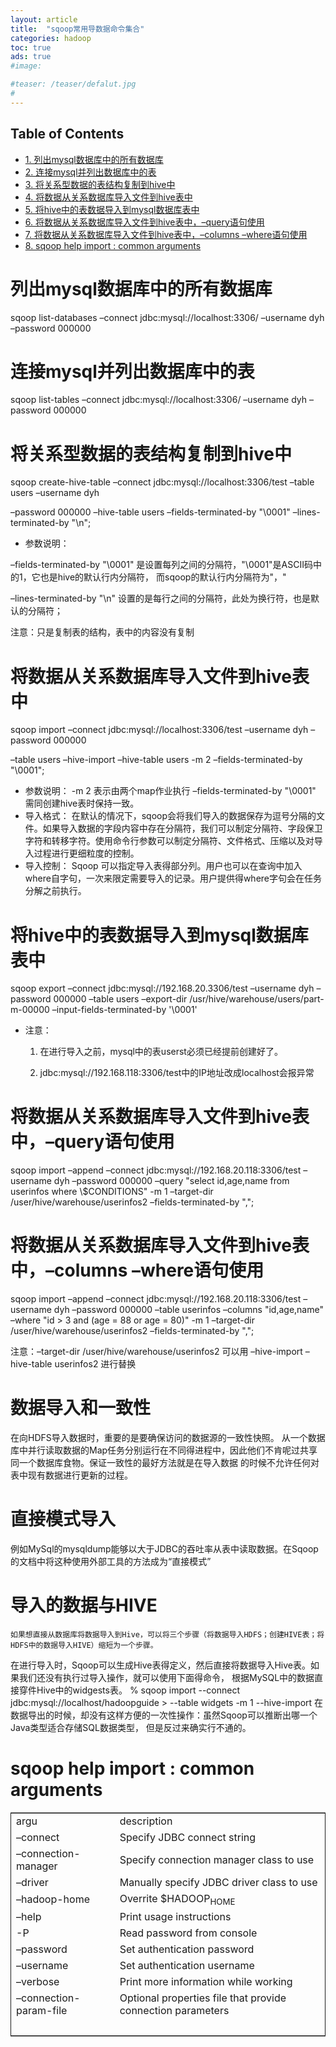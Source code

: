 ```yaml
---
layout: article
title:  "sqoop常用导数据命令集合"
categories: hadoop
toc: true
ads: true
#image:

#teaser: /teaser/defalut.jpg
#
---
```

<div id="table-of-contents">
<h2>Table of Contents</h2>
<div id="text-table-of-contents">
<ul>
<li><a href="#orgheadline1">1. 列出mysql数据库中的所有数据库</a></li>
<li><a href="#orgheadline2">2. 连接mysql并列出数据库中的表</a></li>
<li><a href="#orgheadline3">3. 将关系型数据的表结构复制到hive中</a></li>
<li><a href="#orgheadline4">4. 将数据从关系数据库导入文件到hive表中</a></li>
<li><a href="#orgheadline5">5. 将hive中的表数据导入到mysql数据库表中</a></li>
<li><a href="#orgheadline6">6. 将数据从关系数据库导入文件到hive表中，&#x2013;query语句使用</a></li>
<li><a href="#orgheadline7">7. 将数据从关系数据库导入文件到hive表中，&#x2013;columns &#x2013;where语句使用</a></li>
<li><a href="#orgheadline8">8. sqoop help import : common arguments</a></li>
</ul>
</div>
</div>

# 列出mysql数据库中的所有数据库<a id="orgheadline1"></a>

sqoop list-databases &#x2013;connect jdbc:mysql://localhost:3306/ &#x2013;username dyh &#x2013;password 000000

# 连接mysql并列出数据库中的表<a id="orgheadline2"></a>

sqoop list-tables &#x2013;connect jdbc:mysql://localhost:3306/ &#x2013;username dyh &#x2013;password 000000

# 将关系型数据的表结构复制到hive中<a id="orgheadline3"></a>

sqoop create-hive-table &#x2013;connect jdbc:mysql://localhost:3306/test &#x2013;table users &#x2013;username dyh

&#x2013;password 000000 &#x2013;hive-table users  &#x2013;fields-terminated-by "\\0001"  &#x2013;lines-terminated-by "\n";

- 参数说明：

&#x2013;fields-terminated-by "\\0001"  是设置每列之间的分隔符，"\\0001"是ASCII码中的1，它也是hive的默认行内分隔符， 而sqoop的默认行内分隔符为"，"

&#x2013;lines-terminated-by "\n"  设置的是每行之间的分隔符，此处为换行符，也是默认的分隔符；

注意：只是复制表的结构，表中的内容没有复制

# 将数据从关系数据库导入文件到hive表中<a id="orgheadline4"></a>

sqoop import &#x2013;connect jdbc:mysql://localhost:3306/test &#x2013;username dyh &#x2013;password 000000

&#x2013;table users &#x2013;hive-import &#x2013;hive-table users -m 2 &#x2013;fields-terminated-by "\\0001";

- 参数说明：
    -m 2 表示由两个map作业执行
    &#x2013;fields-terminated-by "\\0001" 需同创建hive表时保持一致。
- 导入格式：
    在默认的情况下，sqoop会将我们导入的数据保存为逗号分隔的文件。如果导入数据的字段内容中存在分隔符，我们可以制定分隔符、字段保卫字符和转移字符。使用命令行参数可以制定分隔符、文件格式、压缩以及对导入过程进行更细粒度的控制。
- 导入控制：
    Sqoop 可以指定导入表得部分列。用户也可以在查询中加入where自字句，一次来限定需要导入的记录。用户提供得where字句会在任务分解之前执行。

# 将hive中的表数据导入到mysql数据库表中<a id="orgheadline5"></a>

sqoop export &#x2013;connect jdbc:mysql://192.168.20.3306/test &#x2013;username dyh &#x2013;password 000000
&#x2013;table users &#x2013;export-dir /usr/hive/warehouse/users/part-m-00000
&#x2013;input-fields-terminated-by '\\0001'

- 注意：
    1.  在进行导入之前，mysql中的表userst必须已经提前创建好了。

    2.  jdbc:mysql://192.168.118:3306/test中的IP地址改成localhost会报异常

# 将数据从关系数据库导入文件到hive表中，&#x2013;query语句使用<a id="orgheadline6"></a>

sqoop import &#x2013;append &#x2013;connect jdbc:mysql://192.168.20.118:3306/test &#x2013;username dyh &#x2013;password 000000 &#x2013;query "select id,age,name from userinfos where \\$CONDITIONS"  -m 1  &#x2013;target-dir /user/hive/warehouse/userinfos2 &#x2013;fields-terminated-by ",";

# 将数据从关系数据库导入文件到hive表中，&#x2013;columns &#x2013;where语句使用<a id="orgheadline7"></a>

sqoop import &#x2013;append &#x2013;connect jdbc:mysql://192.168.20.118:3306/test &#x2013;username dyh &#x2013;password 000000 &#x2013;table userinfos &#x2013;columns "id,age,name"  &#x2013;where "id > 3 and (age = 88 or age = 80)"  -m 1  &#x2013;target-dir /user/hive/warehouse/userinfos2 &#x2013;fields-terminated-by ",";

注意：&#x2013;target-dir /user/hive/warehouse/userinfos2   可以用  &#x2013;hive-import &#x2013;hive-table userinfos2 进行替换

# 数据导入和一致性 <a id="orgheadline8"></a>
在向HDFS导入数据时，重要的是要确保访问的数据源的一致性快照。
从一个数据库中并行读取数据的Map任务分别运行在不同得进程中，因此他们不肯呢过共享同一个数据库食物。保证一致性的最好方法就是在导入数据
的时候不允许任何对表中现有数据进行更新的过程。

# 直接模式导入 <a id="orgheadline8"></a>
例如MySql的mysqldump能够以大于JDBC的吞吐率从表中读取数据。在Sqoop的文档中将这种使用外部工具的方法成为“直接模式”

# 导入的数据与HIVE
    如果想直接从数据库将数据导入到Hive，可以将三个步骤（将数据导入HDFS；创建HIVE表；将HDFS中的数据导入HIVE）缩短为一个步骤。
在进行导入时，Sqoop可以生成Hive表得定义，然后直接将数据导入Hive表。如果我们还没有执行过导入操作，就可以使用下面得命令，
根据MySQL中的数据直接穿件Hive中的widgests表。
    % sqoop import --connect jdbc:mysql://localhost/hadoopguide > --table widgets -m 1 --hive-import
    在数据导出的时候，却没有这样方便的一次性操作：虽然Sqoop可以推断出哪一个Java类型适合存储SQL数据类型，
但是反过来确实行不通的。
# sqoop help import : common arguments<a id="orgheadline8"></a>

<table border="2" cellspacing="0" cellpadding="6" rules="groups" frame="hsides">


<colgroup>
<col  class="org-left" />

<col  class="org-left" />
</colgroup>
<tbody>
<tr>
<td class="org-left">argu</td>
<td class="org-left">description</td>
</tr>


<tr>
<td class="org-left">&#x2013;connect <jdbc-uri></td>
<td class="org-left">Specify JDBC connect string</td>
</tr>


<tr>
<td class="org-left">&#x2013;connection-manager <class-name></td>
<td class="org-left">Specify connection manager class to use</td>
</tr>


<tr>
<td class="org-left">&#x2013;driver <class-name></td>
<td class="org-left">Manually specify JDBC driver class to use</td>
</tr>


<tr>
<td class="org-left">&#x2013;hadoop-home <dir></td>
<td class="org-left">Overrite $HADOOP<sub>HOME</sub></td>
</tr>


<tr>
<td class="org-left">&#x2013;help</td>
<td class="org-left">Print usage instructions</td>
</tr>


<tr>
<td class="org-left">-P</td>
<td class="org-left">Read password from console</td>
</tr>


<tr>
<td class="org-left">&#x2013;password <password></td>
<td class="org-left">Set authentication password</td>
</tr>


<tr>
<td class="org-left">&#x2013;username <username></td>
<td class="org-left">Set authentication username</td>
</tr>


<tr>
<td class="org-left">&#x2013;verbose</td>
<td class="org-left">Print more information while working</td>
</tr>


<tr>
<td class="org-left">&#x2013;connection-param-file <filename></td>
<td class="org-left">Optional properties file that provide connection parameters</td>
</tr>


<tr>
<td class="org-left">&#xa0;</td>
<td class="org-left">&#xa0;</td>
</tr>
</tbody>
</table>
